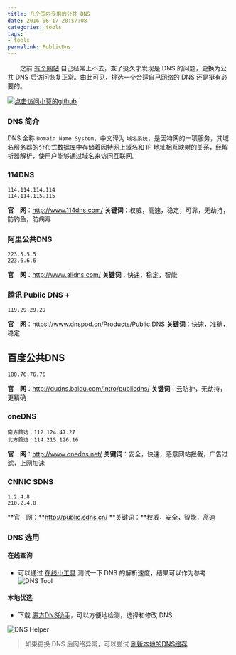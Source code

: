 ```yaml
---
title: 几个国内专用的公共 DNS
date: 2016-06-17 20:57:08
categories: tools
tags:
- tools
permalink: PublicDns
---
```


　　之前 [有个网站](http://www.bootcdn.cn/) 自己经常上不去，查了挺久才发现是 DNS 的问题，更换为公共 DNS 后访问恢复正常。由此可见，挑选一个合适自己网络的 DNS 还是挺有必要的。

<!-- more -->
[![点击访问小莫的github](https://image.xiaomo.info/banner/dns.png)](https://github.com/syoubaku)
### DNS 简介
DNS 全称 `Domain Name System`，中文译为 `域名系统`，是因特网的一项服务，其域名服务器的分布式数据库中存储着因特网上域名和 IP 地址相互映射的关系，经解析器解析，使用户能够通过域名来访问互联网。

### 114DNS
    114.114.114.114
    114.114.115.115
**官　网**：http://www.114dns.com/
**关键词**：权威，高速，稳定，可靠，无劫持，防钓鱼，防病毒

### 阿里公共DNS
    223.5.5.5
    223.6.6.6
**官　网**：http://www.alidns.com/
**关键词**：快速，稳定，智能

### 腾讯 Public DNS +
    119.29.29.29
**官　网**：https://www.dnspod.cn/Products/Public.DNS
**关键词**：快速，准确，稳定

## 百度公共DNS
    180.76.76.76
**官　网**：http://dudns.baidu.com/intro/publicdns/
**关键词**：云防护，无劫持，更精确

### oneDNS
    南方首选：112.124.47.27
    北方首选：114.215.126.16
**官　网**：http://www.onedns.net/
**关键词**：安全，快速，恶意网站拦截，广告过滤，上网加速

### CNNIC SDNS
    1.2.4.8
    210.2.4.8
**官　网：**http://public.sdns.cn/
**关键词：**权威，安全，智能，高速


### DNS 选用

#### 在线查询
- 可以通过 [在线小工具](http://www.webkaka.com/dns/) 测试一下 DNS 的解析速度，结果可以作为参考
![DNS Tool](https://image.xiaomo.info/dns/dns-tool.png)

#### 本地优选
- 下载 [魔方DNS助手](http://www.crsky.com/soft/88043.html)，可以方便地检测，选择和修改 DNS

![DNS Helper](https://image.xiaomo.info/dns/dnshelper.png)

> 如果更换 DNS 后网络异常，可以尝试 [刷新本地的DNS缓存](http://jingyan.baidu.com/article/6d704a13fb6e1828db51ca3a.html)

